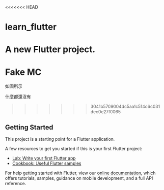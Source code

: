 <<<<<<< HEAD
# learn_flutter

A new Flutter project.
=======
# Fake MC 
如圖所示

什麼都還沒有
>>>>>>> 3041b5709004dc5aa1c514c6c031dec0e27f0065

## Getting Started

This project is a starting point for a Flutter application.

A few resources to get you started if this is your first Flutter project:

- [Lab: Write your first Flutter app](https://flutter.dev/docs/get-started/codelab)
- [Cookbook: Useful Flutter samples](https://flutter.dev/docs/cookbook)

For help getting started with Flutter, view our
[online documentation](https://flutter.dev/docs), which offers tutorials,
samples, guidance on mobile development, and a full API reference.
